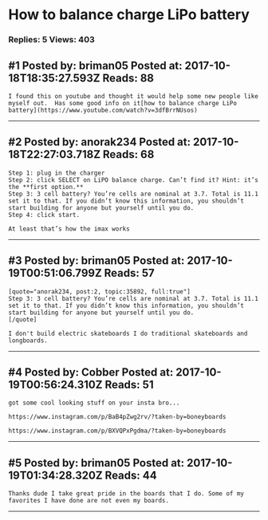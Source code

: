 # How to balance charge LiPo battery

### Replies: 5 Views: 403

## \#1 Posted by: briman05 Posted at: 2017-10-18T18:35:27.593Z Reads: 88

```
I found this on youtube and thought it would help some new people like myself out.  Has some good info on it[how to balance charge LiPo battery](https://www.youtube.com/watch?v=3dfBrrNUsos)
```

---
## \#2 Posted by: anorak234 Posted at: 2017-10-18T22:27:03.718Z Reads: 68

```
Step 1: plug in the charger
Step 2: click SELECT on LiPO balance charge. Can’t find it? Hint: it’s the **first option.**
Step 3: 3 cell battery? You’re cells are nominal at 3.7. Total is 11.1 set it to that. If you didn’t know this information, you shouldn’t start building for anyone but yourself until you do.
Step 4: click start.

At least that’s how the imax works
```

---
## \#3 Posted by: briman05 Posted at: 2017-10-19T00:51:06.799Z Reads: 57

```
[quote="anorak234, post:2, topic:35892, full:true"]
Step 3: 3 cell battery? You’re cells are nominal at 3.7. Total is 11.1 set it to that. If you didn’t know this information, you shouldn’t start building for anyone but yourself until you do.
[/quote]

I don't build electric skateboards I do traditional skateboards and longboards.
```

---
## \#4 Posted by: Cobber Posted at: 2017-10-19T00:56:24.310Z Reads: 51

```
got some cool looking stuff on your insta bro...

https://www.instagram.com/p/BaB4pZwg2rv/?taken-by=boneyboards

https://www.instagram.com/p/BXVQPxPgdma/?taken-by=boneyboards
```

---
## \#5 Posted by: briman05 Posted at: 2017-10-19T01:34:28.320Z Reads: 44

```
Thanks dude I take great pride in the boards that I do. Some of my favorites I have done are not even my boards.
```

---
